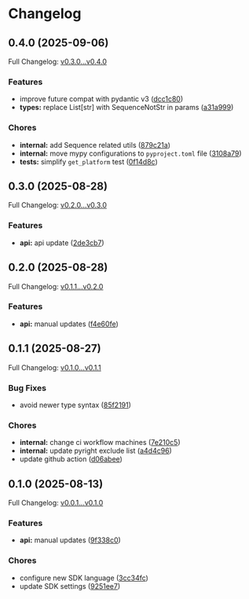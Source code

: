 # Changelog

## 0.4.0 (2025-09-06)

Full Changelog: [v0.3.0...v0.4.0](https://github.com/aiinbx/aiinbx-py/compare/v0.3.0...v0.4.0)

### Features

* improve future compat with pydantic v3 ([dcc1c80](https://github.com/aiinbx/aiinbx-py/commit/dcc1c804ec998e7948395f7c1ea3aac371a539fb))
* **types:** replace List[str] with SequenceNotStr in params ([a31a999](https://github.com/aiinbx/aiinbx-py/commit/a31a999a8dd553a067fdd4368d147f773418dc02))


### Chores

* **internal:** add Sequence related utils ([879c21a](https://github.com/aiinbx/aiinbx-py/commit/879c21ac262c2c10c0e1bfa03d5d1c40470f889b))
* **internal:** move mypy configurations to `pyproject.toml` file ([3108a79](https://github.com/aiinbx/aiinbx-py/commit/3108a794e35f868d1e21a210abbda837eecc64d1))
* **tests:** simplify `get_platform` test ([0f14d8c](https://github.com/aiinbx/aiinbx-py/commit/0f14d8cd43342f3fda7ccda30717c01d20679593))

## 0.3.0 (2025-08-28)

Full Changelog: [v0.2.0...v0.3.0](https://github.com/aiinbx/aiinbx-py/compare/v0.2.0...v0.3.0)

### Features

* **api:** api update ([2de3cb7](https://github.com/aiinbx/aiinbx-py/commit/2de3cb73d4178e81925fd6d04b3683b81e7da30d))

## 0.2.0 (2025-08-28)

Full Changelog: [v0.1.1...v0.2.0](https://github.com/aiinbx/aiinbx-py/compare/v0.1.1...v0.2.0)

### Features

* **api:** manual updates ([f4e60fe](https://github.com/aiinbx/aiinbx-py/commit/f4e60fed47de83248dbcef3cd28590643c0b9bff))

## 0.1.1 (2025-08-27)

Full Changelog: [v0.1.0...v0.1.1](https://github.com/aiinbx/aiinbx-py/compare/v0.1.0...v0.1.1)

### Bug Fixes

* avoid newer type syntax ([85f2191](https://github.com/aiinbx/aiinbx-py/commit/85f21914439dbd7e3ef751a1010eaf023b33ef70))


### Chores

* **internal:** change ci workflow machines ([7e210c5](https://github.com/aiinbx/aiinbx-py/commit/7e210c590a8a7659cbbf3f087b869ca580bd9b1b))
* **internal:** update pyright exclude list ([a4d4c96](https://github.com/aiinbx/aiinbx-py/commit/a4d4c9626f42577c535516072216bc82c6b2d551))
* update github action ([d06abee](https://github.com/aiinbx/aiinbx-py/commit/d06abee5f995ce020da7ab44160eaab348c8c18a))

## 0.1.0 (2025-08-13)

Full Changelog: [v0.0.1...v0.1.0](https://github.com/aiinbx/aiinbx-py/compare/v0.0.1...v0.1.0)

### Features

* **api:** manual updates ([9f338c0](https://github.com/aiinbx/aiinbx-py/commit/9f338c08cf76e9482a9529c761654cdd250483ea))


### Chores

* configure new SDK language ([3cc34fc](https://github.com/aiinbx/aiinbx-py/commit/3cc34fcf8b0325986076726a774c419992b5aafa))
* update SDK settings ([9251ee7](https://github.com/aiinbx/aiinbx-py/commit/9251ee7b47185255692e59f672e6158f4af32541))
